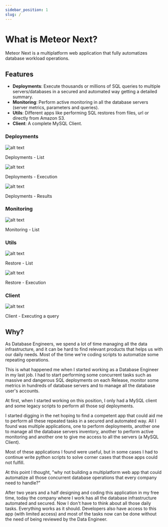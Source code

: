 ```yaml
---
sidebar_position: 1
slug: /
---
```


# What is Meteor Next?

Meteor Next is a multiplatform web application that fully automatizes database workload operations.

## Features

- **Deployments**: Execute thousands or millions of SQL queries to multiple servers/databases in a secured and automated way getting a detailed summary.
- **Monitoring**: Perform active monitoring in all the database servers (server metrics, parameters and queries).
- **Utils**: Different apps like performing SQL restores from files, url or directly from Amazon S3.
- **Client**: A complete MySQL Client.

### Deployments

![alt text](../../assets/deployments/deployments.png "Deployments - List")

<p style={{textAlign:"center", marginTop:"-10px"}}>Deployments - List</p>

![alt text](../../assets/deployments/execution.png "Deployments - Execution")

<p style={{textAlign:"center", marginTop:"-10px"}}>Deployments - Execution</p>

![alt text](../../assets/deployments/results.png "Deployments - Results")

<p style={{textAlign:"center", marginTop:"-10px"}}>Deployments - Results</p>

### Monitoring

![alt text](../../assets/monitoring.png "Monitoring")

<p style={{textAlign:"center", marginTop:"-10px"}}>Monitoring - List</p>

### Utils

![alt text](../../assets/restore1.png "Restore - List")

<p style={{textAlign:"center", marginTop:"-10px"}}>Restore - List</p>

![alt text](../../assets/restore2.png "Restore - Execution")

<p style={{textAlign:"center", marginTop:"-10px"}}>Restore - Execution</p>

### Client

![alt text](../../assets/client.png "Client")

<p style={{textAlign:"center", marginTop:"-10px"}}>Client - Executing a query</p>

## Why?

As Database Engineers, we spend a lot of time managing all the data infrastructure, and it can be hard to find relevant products that helps us with our daily needs. Most of the time we're coding scripts to automatize some repeating operations.

This is what happened me when I started working as a Database Engineer in my last job. I had to start performing some concurrent tasks such as massive and dangerous SQL deployments on each Release, monitor some metrics in hundreds of database servers and to manage all the database user's accounts.

At first, when I started working on this position, I only had a MySQL client and some legacy scripts to perform all those sql deployments.

I started digging in the net hoping to find a competent app that could aid me to perform all these repeated tasks in a secured and automated way. All I found was multiple applications, one to perform deployments, another one to manage all the database servers inventory, another to perform active monitoring and another one to give me access to all the servers (a MySQL Client).

Most of these applications I found were useful, but in some cases I had to continue write python scripts to solve corner cases that those apps could not fulfill.

At this point I thought, "why not building a multiplatform web app that could automatize all those concurrent database operations that every company need to handle?"

After two years and a half designing and coding this application in my free time, today the company where I work has all the database infrastructure automated and secured. Now I don't have to think about all those daily tasks. Everything works as it should. Developers also have access to this app (with limited access) and most of the tasks now can be done without the need of being reviewed by the Data Engineer.
